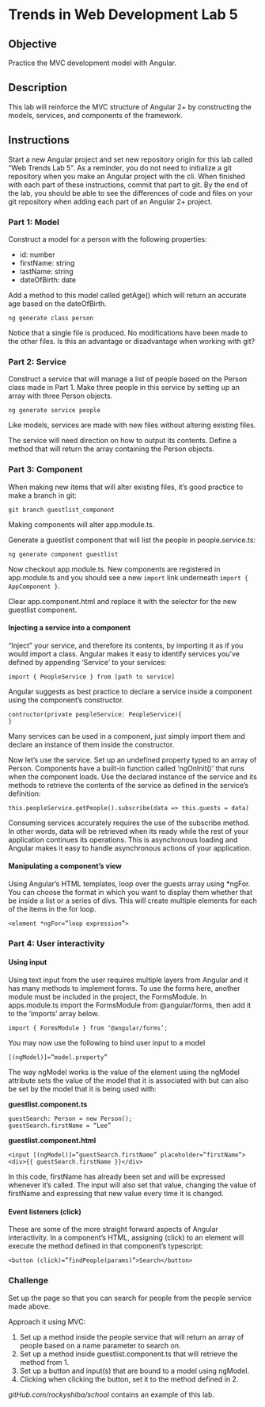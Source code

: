# Trends in Web Development Lab 5

## Objective
Practice the MVC development model with Angular.

## Description
This lab will reinforce the MVC structure of Angular 2+ by constructing the models, services, and
components of the framework.

## Instructions
Start a new Angular project and set new repository origin for this lab called “Web Trends Lab 5”. As a
reminder, you do not need to initialize a git repository when you make an Angular project with the cli.
When finished with each part of these instructions, commit that part to git. By the end of the lab, you
should be able to see the differences of code and files on your git repository when adding each part of
an Angular 2+ project. 

### Part 1: Model
Construct a model for a person with the following properties:
- id: number
- firstName: string
- lastName: string
- dateOfBirth: date

Add a method to this model called getAge() which will return an accurate age based on the
dateOfBirth.

`ng generate class person`

Notice that a single file is produced. No modifications have been made to the other files. Is this an
advantage or disadvantage when working with git?

### Part 2: Service
Construct a service that will manage a list of people based on the Person class made in Part 1. Make
three people in this service by setting up an array with three Person objects. 

`ng generate service people`

Like models, services are made with new files without altering existing files.

The service will need direction on how to output its contents. Define a method that will return the array
containing the Person objects.

### Part 3: Component
When making new items that will alter existing files, it’s good practice to make a branch in git:

`git branch guestlist_component`

Making components will alter app.module.ts.

Generate a guestlist component that will list the people in people.service.ts:

`ng generate component guestlist`

Now checkout app.module.ts. New components are registered in app.module.ts and you should see a
new `import` link underneath `import { AppComponent }`. 

Clear app.component.html and replace it with the selector for the new guestlist component.

#### Injecting a service into a component
“Inject” your service, and therefore its contents, by importing it as if you would import a class. Angular
makes it easy to identify services you’ve defined by appending ‘Service’ to your services:

`import { PeopleService } from [path to service]`

Angular suggests as best practice to declare a service inside a component using the component’s
constructor. 

```
contructor(private peopleService: PeopleService){
}
```

Many services can be used in a component, just simply import them and declare an instance of them
inside the constructor.

Now let’s use the service. Set up an undefined property typed to an array of Person. Components have a
built-in function called ‘ngOnInit()’ that runs when the component loads. Use the declared instance of
the service and its methods to retrieve the contents of the service as defined in the service’s definition:

`this.peopleService.getPeople().subscribe(data => this.guests = data)`

Consuming services accurately requires the use of the subscribe method. In other words, data will be
retrieved when its ready while the rest of your application continues its operations. This is asynchronous
loading and Angular makes it easy to handle asynchronous actions of your application. 

#### Manipulating a component’s view
Using Angular’s HTML templates, loop over the guests array using *ngFor. You can choose the format in
which you want to display them whether that be inside a list or a series of divs. This will create multiple
elements for each of the items in the for loop.

`<element *ngFor=”loop expression”>`

### Part 4: User interactivity

#### Using input
Using text input from the user requires multiple layers from Angular and it has many methods to
implement forms. To use the forms here, another module must be included in the project, the
FormsModule. In apps.module.ts import the FormsModule from @angular/forms, then add it to the
‘imports’ array below. 

`import { FormsModule } from ‘@angular/forms’;`

You may now use the following to bind user input to a model

`[(ngModel)]=”model.property”`

The way ngModel works is the value of the element using the ngModel attribute sets the value of the
model that it is associated with but can also be set by the model that it is being used with:

**guestlist.component.ts**
```
guestSearch: Person = new Person();
guestSearch.firstName = “Lee”
```

**guestlist.component.html**
```
<input [(ngModel)]=”guestSearch.firstName” placeholder=”firstName”>
<div>{{ guestSearch.firstName }}</div>
```

In this code, firstName has already been set and will be expressed whenever it’s called. The input will
also set that value, changing the value of firstName and expressing that new value every time it is
changed.

#### Event listeners (click)
These are some of the more straight forward aspects of Angular interactivity. In a component’s HTML,
assigning (click) to an element will execute the method defined in that component’s typescript:

`<button (click)=”findPeople(params)”>Search</button>`

### Challenge
Set up the page so that you can search for people from the people service made above.

Approach it using MVC:

1. Set up a method inside the people service that will return an array of people based on a name
parameter to search on.
2. Set up a method inside guestlist.component.ts that will retrieve the method from 1.
3. Set up a button and input(s) that are bound to a model using ngModel.
4. Clicking when clicking the button, set it to the method defined in 2.

_gitHub.com/rockyshiba/school_ contains an example of this lab.
